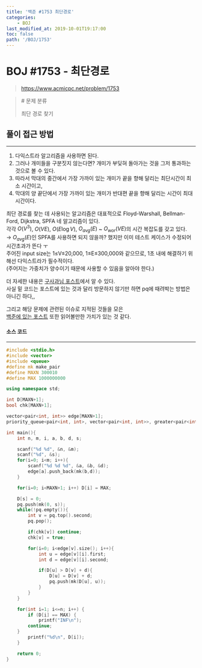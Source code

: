 ```yaml
---
title: '백준 #1753 최단경로'
categories:
    - BOJ
last_modified_at: 2019-10-01T19:17:00
toc: false
path: '/BOJ/1753'
---
```


# BOJ #1753 - 최단경로

> https://www.acmicpc.net/problem/1753

> \# 문제 분류
>
> 최단 경로 찾기

## 풀이 접근 방법

---

1. 다익스트라 알고리즘을 사용하면 된다.
2. 그러나 개미들을 구분짓지 않는다면? 개미가 부딪혀 돌아가는 것을 그저 통과하는 것으로 볼 수 있다.
3. 따라서 막대의 중간에서 가장 가까이 있는 개미가 끝을 향해 달리는 최단시간이 최소 시간이고,
4. 막대의 양 끝단에서 가장 가까이 있는 개미가 반대편 끝을 향해 달리는 시간이 최대 시간이다.

최단 경로를 찾는 데 사용되는 알고리즘은 대표적으로 Floyd-Warshall, Bellman-Ford, Dijkstra, SPFA 네 알고리즘이 있다.<br>각각 $O(V^3)$, $O(VE)$, $O(E\log V)$, $O_{avg}(E)$ ~ $O_{wor}(VE)$의 시간 복잡도를 갖고 있다.<br>→ $O_{avg}(E)$인 SPFA를 사용하면 되지 않을까? 했지만 이미 테스트 케이스가 수정되어 시간초과가 뜬다 ㅜ<br>주어진 input size는 1≤V≤20,000, 1≤E≤300,000와 같으므로, 1초 내에 해결하기 위해선 다익스트라가 필수적이다.<br>(주어지는 가중치가 양수이기 때문에 사용할 수 있음을 알아야 한다.)

더 자세한 내용은 [구사과님 포스트](https://koosaga.com/2)에서 알 수 있다.<br>사실 밑 코드는 포스트에 있는 것과 달리 방문하지 않기만 하면 pq에 때려박는 방법은 아니긴 하다,,

그리고 해당 문제에 관련된 이슈로 지적된 것들을 모은<br>[백준에 있는 포스트](https://www.acmicpc.net/board/view/34516) 또한 읽어볼만한 가치가 있는 것 같다.

#### 소스 코드

---

```c++
#include <stdio.h>
#include <vector>
#include <queue>
#define mk make_pair
#define MAXN 300010
#define MAX 1000000000

using namespace std;

int D[MAXN+1];
bool chk[MAXN+1];

vector<pair<int, int>> edge[MAXN+1];
priority_queue<pair<int, int>, vector<pair<int, int>>, greater<pair<int, int>>> pq;

int main(){
    int n, m, i, a, b, d, s;

    scanf("%d %d", &n, &m);
    scanf("%d", &s);
    for(i=0; i<m; i++){
        scanf("%d %d %d", &a, &b, &d);
        edge[a].push_back(mk(b,d));
    }

    for(i=0; i<MAXN+1; i++) D[i] = MAX;

    D[s] = 0;
    pq.push(mk(0, s));
    while(!pq.empty()){
        int v = pq.top().second;
        pq.pop();

        if(chk[v]) continue;
        chk[v] = true;

        for(i=0; i<edge[v].size(); i++){
            int u = edge[v][i].first;
            int d = edge[v][i].second;

            if(D[u] > D[v] + d){
                D[u] = D[v] + d;
                pq.push(mk(D[u], u));
            }
        }
    }

    for(int i=1; i<=n; i++) {
        if (D[i] == MAX) {
            printf("INF\n");
        continue;
    }
        printf("%d\n", D[i]);
    }

    return 0;
}
```
